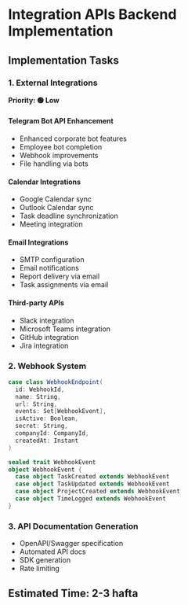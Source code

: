 # Integration APIs Backend Implementation

## Implementation Tasks

### 1. External Integrations
**Priority: 🟢 Low**

#### Telegram Bot API Enhancement
- Enhanced corporate bot features
- Employee bot completion
- Webhook improvements
- File handling via bots

#### Calendar Integrations
- Google Calendar sync
- Outlook Calendar sync
- Task deadline synchronization
- Meeting integration

#### Email Integrations
- SMTP configuration
- Email notifications
- Report delivery via email
- Task assignments via email

#### Third-party APIs
- Slack integration
- Microsoft Teams integration
- GitHub integration
- Jira integration

### 2. Webhook System
```scala
case class WebhookEndpoint(
  id: WebhookId,
  name: String,
  url: String,
  events: Set[WebhookEvent],
  isActive: Boolean,
  secret: String,
  companyId: CompanyId,
  createdAt: Instant
)

sealed trait WebhookEvent
object WebhookEvent {
  case object TaskCreated extends WebhookEvent
  case object TaskUpdated extends WebhookEvent
  case object ProjectCreated extends WebhookEvent
  case object TimeLogged extends WebhookEvent
}
```

### 3. API Documentation Generation
- OpenAPI/Swagger specification
- Automated API docs
- SDK generation
- Rate limiting

## Estimated Time: 2-3 hafta